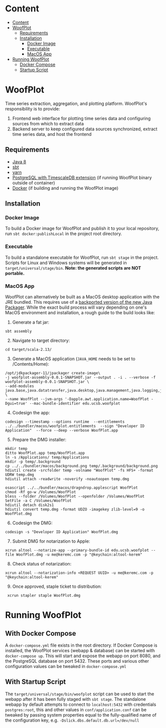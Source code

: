 # Content

  * [Content](#content)
  * [WoofPlot](#woofplot)
    * [Requirements](#requirements)
    * [Installation](#installation)
      * [Docker Image](#docker-image)
      * [Executable](#executable)
      * [MacOS App](#macos-app)
  * [Running WoofPlot](#running-woofplot)
      * [Docker Compose](#with-docker-compose)
      * [Startup Script](#with-startup-script)

# WoofPlot
Time series extraction, aggregation, and plotting platform. WoofPlot's responsibility is to provide:
1. Frontend web interface for plotting time series data and configuring sources from which to extract data
2. Backend server to keep configured data sources synchronized, extract time series data, and host the frontend

## Requirements
* [Java 8](https://openjdk.java.net/install/)
* [sbt](https://www.scala-sbt.org/1.x/docs/Setup.html)
* [yarn](https://classic.yarnpkg.com/en/docs/install)
* [PostgreSQL with TimescaleDB extension](https://docs.timescale.com/latest/getting-started/setup) (if running WoofPlot binary outside of container)
* [Docker](https://docs.docker.com/get-docker/) (if building and running the WoofPlot image)

## Installation

### Docker Image
To build a Docker image for WoofPlot and publish it to your local repository, run `sbt docker:publishLocal` in the project root directory.

### Executable
To build a standalone executable for WoofPlot, run `sbt stage` in the project. Scripts for Linux and Windows systems will be generated in `target/universal/stage/bin`. **Note: the generated scripts are __NOT__ portable.** 

### MacOS App
WoofPlot can alternatively be built as a MacOS desktop application with the JRE bundled. This requires use of a [backported version of the new Java Packager](https://mail.openjdk.java.net/pipermail/openjfx-dev/2018-September/022500.html). While the exact build process will vary depending on one's MacOS environment and installation, a rough guide to the build looks like:
1. Generate a fat jar:
```
sbt assembly
```
2. Navigate to target directory:
```
cd target/scala-2.13/
```
3. Generate a MacOS application (`JAVA_HOME` needs to be set to <jdk-11>/Contents/Home): 
```
/opt/jdkpackager-11/jpackager create-image\
-j woofplot-assembly-0.0.1-SNAPSHOT.jar --output . -i . --verbose -f woofplot-assembly-0.0.1-SNAPSHOT.jar \
--add-modules java.base,java.datatransfer,java.desktop,java.management,java.logging,jdk.unsupported,java.naming \
--name WoofPlot --jvm-args '-Dapple.awt.application.name=WoofPlot -Dgui=true' --mac-bundle-identifier edu.ucsb.woofplot
```
4. Codesign the app: 
```
codesign --timestamp --options runtime  --entitlements ../../bundler/macos/woofplot.entitlements  --sign "Developer ID Application"  --force --deep --verbose WoofPlot.app
```
5. Prepare the DMG installer:
```
mkdir temp
ditto WoofPlot.app temp/WoofPlot.app
ln -s /Applications/ temp/Applications
mkdir -p temp/.background
cp ../../bundler/macos/background.png temp/.background/background.png 
hdiutil create -srcfolder temp -volname "WoofPlot" -fs HFS+ -format UDRW temp.dmg
hdiutil attach -readwrite -noverify -noautoopen temp.dmg

osascript ../../bundler/macos/dragndrop.applescript WoofPlot
chmod -Rf go-w /Volumes/WoofPlot
bless --folder /Volumes/WoofPlot --openfolder /Volumes/WoofPlot
SetFile -a C /Volumes/WoofPlot
hdiutil detach disk2s1
hdiutil convert temp.dmg -format UDZO -imagekey zlib-level=9 -o WoofPlot.dmg
```
6. Codesign the DMG:
```
codesign -s "Developer ID Application" WoofPlot.dmg
```
7. Submit DMG for notarization to Apple:
```
xcrun altool --notarize-app --primary-bundle-id edu.ucsb.woofplot --file WoofPlot.dmg -u me@keremc.com -p "@keychain:altool-kerem"
```
8. Check status of notarization:
```
xcrun altool --notarization-info <REQUEST UUID> -u me@keremc.com -p "@keychain:altool-kerem"
```
9. Once approved, staple ticket to distribution:
```
 xcrun stapler staple WoofPlot.dmg 
``` 

# Running WoofPlot

## With Docker Compose
A `docker-compose.yml` file exists in the root directory. If Docker Compose is installed, the WoofPlot services (webapp & database) can be started with `docker-compose up`. This will start and expose the webapp on port 8080, and the PostgreSQL database on port 5432. These ports and various other configuration values can be tweaked in `docker-compose.yml`

## With Startup Script
The `target/universal/stage/bin/woofplot` script can be used to start the webapp after it has been fully staged with `sbt stage`. The standalone webapp by default attempts to connect to `localhost:5432` with credentials `postgres:root`, this and other values in `conf/application.conf` can be tweaked by passing system properties equal to the fully-qualified name of the configuration key, e.g. `-Dslick.dbs.default.db.url=/dev/null`
